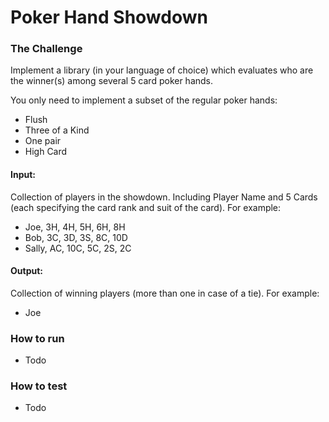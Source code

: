 # Poker Hand Showdown

### The Challenge
Implement a library (in your language of choice) which evaluates who are the winner(s) among several 5 card poker hands.

You only need to implement a subset of the regular poker hands:
- Flush
- Three of a Kind
- One pair
- High Card

#### Input:
Collection of players in the showdown. Including Player Name and 5 Cards (each specifying the card rank and suit of the card). For example:

- Joe, 3H, 4H, 5H, 6H, 8H
- Bob, 3C, 3D, 3S, 8C, 10D
- Sally, AC, 10C, 5C, 2S, 2C

#### Output:
Collection of winning players (more than one in case of a tie). For example:

- Joe

### How to run

- Todo

### How to test

- Todo
